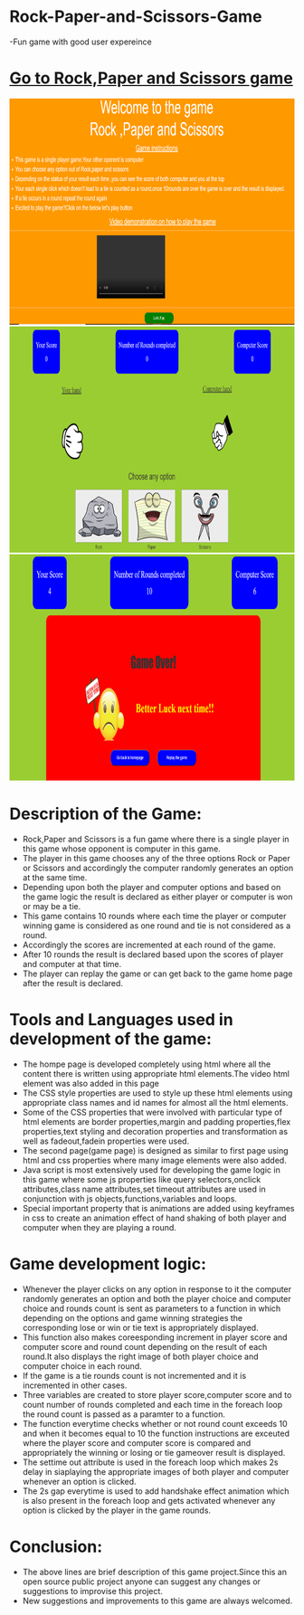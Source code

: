 # Rock-Paper-and-Scissors-Game
-Fun game with good user expereince

# [Go to Rock,Paper and Scissors game](https://zealous-river-09636a810.1.azurestaticapps.net/)

<img src="https://github.com/nallapu27/Rock-Paper-and-Scissors-Game/blob/main/Game%20screenshots/Game%20screenshots/Game%20Home%20page.png" height=400 width=1000 />
<img src="https://github.com/nallapu27/Rock-Paper-and-Scissors-Game/blob/main/Game%20screenshots/Game%20screenshots/Game%20page%20Screenshot.png" height=400 width=1000 />
<img src="https://github.com/nallapu27/Rock-Paper-and-Scissors-Game/blob/main/Game%20screenshots/Game%20screenshots/Result%20declaration%20Screenshot.png" height=400 width=1000/>

# **Description of the Game**:
- Rock,Paper and Scissors is a fun game where there is a single player in this game whose opponent is computer in this game.
- The player in this game chooses any of the three options Rock or Paper or Scissors and accordingly the computer randomly generates an option at the same time.
- Depending upon both the player and computer options and based on the game logic the result is declared as either player or computer is won or may be a tie.
- This game  contains 10 rounds where each time the player or computer winning game is considered as one round and tie is not considered as a round.
- Accordingly the scores are incremented at each round of the game. 
- After  10 rounds the result is declared based upon the scores of player and computer at that time.
- The player can replay the game or can get back to the game home page after the result is declared.

# **Tools and Languages used in development of the game**:
- The hompe page is developed completely using html where all the content there is written using appropriate html elements.The video html element was also added in this page
- The CSS style properties are used to style up these html elements using appropriate class names and id names for almost all the html elements.
- Some of the CSS properties that were involved with particular type of html elements are border properties,margin and padding properties,flex properties,text styling and decoration 
properties and transformation as well as fadeout,fadein properties were used.
- The second page(game page) is designed as similar to first page using html and css properties where many image elements were also added.
- Java script is most extensively used for developing the game logic in this game where some js properties like query selectors,onclick attributes,class name attributes,set timeout attributes are used in conjunction 
with js objects,functions,variables and loops.
- Special important property that is animations are added using keyframes in css to create an animation effect of hand shaking of both player and computer when they are playing a
round.


# **Game development logic**:
- Whenever the player clicks on any option in response to it the computer randomly generates an option and both the player choice and computer choice and rounds count is sent as 
parameters to a  function in which depending on the options and game winning strategies the corresponding lose or win or tie text is appropriately displayed.
- This function also makes coreesponding increment in player score and computer score and round count depending on the result of each round.It also displays the right image of both player choice and 
computer choice in each round.
- If the game is a tie rounds count is not incremented and it is incremented in other cases.
- Three variables are created to store player score,computer score and to count number of rounds completed and each time in the foreach loop the round count is passed as a paramter
to a function.
- The function everytime checks whether or not round count exceeds 10 and when it becomes equal to 10 the function instructions are exceuted where the player score and computer
score is compared and appropriately the winning or losing or tie gameover result is displayed.
- The settime out attribute is used in the foreach loop which makes 2s delay in siaplaying the appropriate images of both player and computer whenever an option is clicked.
- The 2s gap everytime is used to add handshake effect animation which is also present in the foreach loop and gets activated whenever any option is clicked by the player in the game rounds.

# **Conclusion**:
- The above lines are brief description of this game project.Since this an open source public project anyone can suggest any changes or suggestions to improvise this project.
- New suggestions and improvements to this game are always welcomed.
